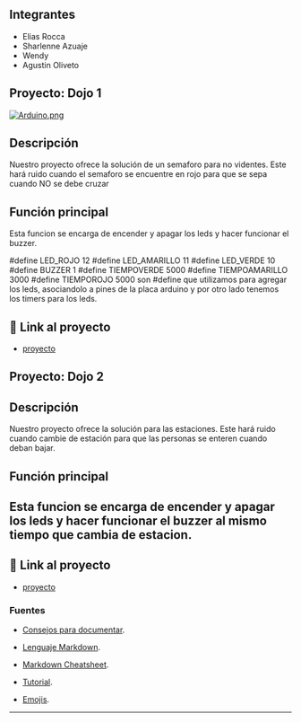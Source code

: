 ## Integrantes 
- Elias Rocca
- Sharlenne Azuaje
- Wendy 
- Agustin Oliveto


## Proyecto: Dojo 1
[![Arduino.png](https://i.postimg.cc/hP5W24QV/Arduino.png)](https://postimg.cc/PPYRxj4q)


## Descripción
Nuestro proyecto ofrece la solución de un semaforo para no videntes. Este hará ruido cuando el semaforo se encuentre en rojo para que se sepa cuando NO se debe cruzar

## Función principal
Esta funcion se encarga de encender y apagar los leds y hacer funcionar el buzzer.

#define LED_ROJO 12
#define LED_AMARILLO 11
#define LED_VERDE 10
#define BUZZER 1
#define TIEMPOVERDE 5000
#define TIEMPOAMARILLO 3000
#define TIEMPOROJO 5000 
son #define que utilizamos para agregar los leds, asociandolo a pines de la placa arduino y por otro lado tenemos los timers para los leds.


## :robot: Link al proyecto
- [proyecto](https://www.tinkercad.com/things/cX1R0gu1rSh-exquisite-juttuli/editel?sharecode=BQmo1UZ7DqtjLOX4fbMqwcFRdyF05SbzZGZ3LSGHa9w)


## Proyecto: Dojo 2

## Descripción
Nuestro proyecto ofrece la solución para las estaciones. Este hará ruido cuando cambie de estación para que las personas se enteren cuando deban bajar.

## Función principal
Esta funcion se encarga de encender y apagar los leds y hacer funcionar el buzzer al mismo tiempo que cambia de estacion.
---
## :robot: Link al proyecto
- [proyecto]([https://www.tinkercad.com/things/cX1R0gu1rSh-exquisite-juttuli/editel?sharecode=BQmo1UZ7DqtjLOX4fbMqwcFRdyF05SbzZGZ3LSGHa9w](https://www.tinkercad.com/things/hGbvPYcpGnZ-smashing-bruticus/editel?sharecode=cX_YQKygKkZ237bogBEJY86pxb8U4D3lXD40zmVkyec))


### Fuentes
- [Consejos para documentar](https://www.sohamkamani.com/how-to-write-good-documentation/#architecture-documentation).

- [Lenguaje Markdown](https://markdown.es/sintaxis-markdown/#linkauto).

- [Markdown Cheatsheet](https://github.com/adam-p/markdown-here/wiki/Markdown-Cheatsheet).

- [Tutorial](https://www.youtube.com/watch?v=oxaH9CFpeEE).

- [Emojis](https://gist.github.com/rxaviers/7360908).

---






